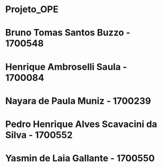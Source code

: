 # Projeto_OPE

# Bruno Tomas Santos Buzzo - 1700548
# Henrique Ambroselli Saula - 1700084
# Nayara de Paula Muniz - 1700239
# Pedro Henrique Alves Scavacini da Silva - 1700552
# Yasmin de Laia Gallante - 1700550
